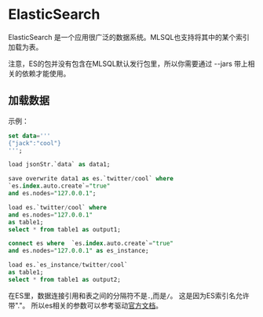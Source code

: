 # ElasticSearch

ElasticSearch 是一个应用很广泛的数据系统。MLSQL也支持将其中的某个索引加载为表。

注意，ES的包并没有包含在MLSQL默认发行包里，所以你需要通过 --jars 带上相关的依赖才能使用。

## 加载数据

示例：

```sql
set data='''
{"jack":"cool"}
''';

load jsonStr.`data` as data1;

save overwrite data1 as es.`twitter/cool` where
`es.index.auto.create`="true"
and es.nodes="127.0.0.1";

load es.`twitter/cool` where
and es.nodes="127.0.0.1"
as table1;
select * from table1 as output1;

connect es where  `es.index.auto.create`="true"
and es.nodes="127.0.0.1" as es_instance;

load es.`es_instance/twitter/cool`
as table1;
select * from table1 as output2;
```

在ES里，数据连接引用和表之间的分隔符不是`.`,而是`/`。 这是因为ES索引名允许带"."。
所以es相关的参数可以参考驱动[官方文档](https://www.elastic.co/guide/en/elasticsearch/hadoop/current/spark.html)。

